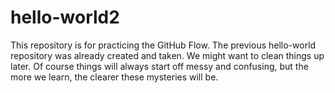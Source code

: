 # hello-world2
This repository is for practicing the GitHub Flow.
The previous hello-world repository was already created and taken.  We might want to clean things up later.  Of course things will always start off messy and confusing, but the more we learn, the clearer these mysteries will be.
